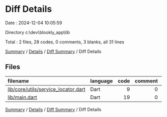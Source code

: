 # Diff Details

Date : 2024-12-04 10:05:59

Directory c:\\dev\\blookly_app\\lib

Total : 2 files,  28 codes, 0 comments, 3 blanks, all 31 lines

[Summary](results.md) / [Details](details.md) / [Diff Summary](diff.md) / Diff Details

## Files
| filename | language | code | comment | blank | total |
| :--- | :--- | ---: | ---: | ---: | ---: |
| [lib/core/utils/service_locator.dart](/lib/core/utils/service_locator.dart) | Dart | 9 | 0 | 3 | 12 |
| [lib/main.dart](/lib/main.dart) | Dart | 19 | 0 | 0 | 19 |

[Summary](results.md) / [Details](details.md) / [Diff Summary](diff.md) / Diff Details